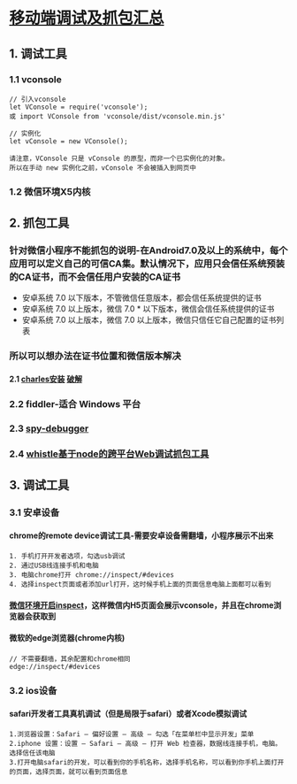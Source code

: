 # [移动端调试及抓包汇总](https://mp.weixin.qq.com/s/NZJUzzWE3xZc8qzjMS8Ebg)

## 1. 调试工具

### 1.1 vconsole    
 ```
 // 引入vconsole
let VConsole = require('vconsole');
或 import VConsole from 'vconsole/dist/vconsole.min.js'

// 实例化
let vConsole = new VConsole();

请注意，VConsole 只是 vConsole 的原型，而非一个已实例化的对象。
所以在手动 new 实例化之前，vConsole 不会被插入到网页中
 ```

### 1.2 微信环境X5内核


## 2. 抓包工具
### 针对微信小程序不能抓包的说明-在Android7.0及以上的系统中，每个应用可以定义自己的可信CA集。默认情况下，应用只会信任系统预装的CA证书，而不会信任用户安装的CA证书
- 安卓系统 7.0 以下版本，不管微信任意版本，都会信任系统提供的证书
- 安卓系统 7.0 以上版本，微信 7.0 * 以下版本，微信会信任系统提供的证书
- 安卓系统 7.0 以上版本，微信 7.0 以上版本，微信只信任它自己配置的证书列表
### 所以可以想办法在证书位置和微信版本解决

#### 2.1 [charles安装](https://www.jianshu.com/p/9f4ebde9c518) [破解](https://www.cnblogs.com/wenjun145/p/12995535.html)

### 2.2 fiddler-适合 Windows 平台

### 2.3 [spy-debugger](https://github.com/wuchangming/spy-debugger)

### 2.4 [whistle基于node的跨平台Web调试抓包工具](https://wproxy.org/whistle/install.html)

## 3. 调试工具

### 3.1 安卓设备 
#### chrome的remote device调试工具-需要安卓设备需翻墙，小程序展示不出来
```
1. 手机打开开发者选项，勾选usb调试
2. 通过USB线连接手机和电脑
3. 电脑chrome打开 chrome://inspect/#devices
4. 选择inspect页面或者添加url打开，这时候手机上面的页面信息电脑上面都可以看到
```
#### [微信环境开启inspect](https://www.jianshu.com/p/4bedfb9adf27)，这样微信内H5页面会展示vconsole，并且在chrome浏览器会获取到

#### 微软的edge浏览器(chrome内核)
```
// 不需要翻墙，其余配置和chrome相同
edge://inspect/#devices
```

### 3.2 ios设备
#### safari开发者工具真机调试（但是局限于safari）或者Xcode模拟调试
```
1.浏览器设置：Safari – 偏好设置 – 高级 – 勾选「在菜单栏中显示开发」菜单
2.iphone 设置：设置 – Safari – 高级 – 打开 Web 检查器，数据线连接手机，电脑。选择信任该电脑
3.打开电脑safari的开发，可以看到你的手机名称，选择手机名称，可以看到你手机上面打开的页面，选择页面，就可以看到页面信息
```